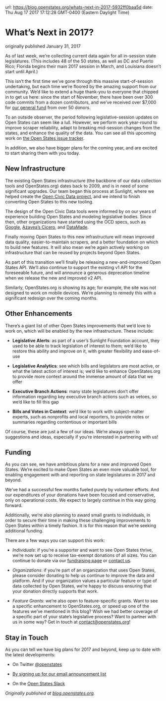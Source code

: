 url: https://blog.openstates.org/whats-next-in-2017-5932ff0baa5d
date: Thu Aug 17 2017 17:12:28 GMT-0400 (Eastern Daylight Time)


# What’s Next in 2017?

originally published January 31, 2017

As of last week, we’re collecting current data again for all in-session state legislatures. (This includes 48 of the 50 states, as well as DC and Puerto Rico; Florida begins their main 2017 session in March, and Louisiana doesn’t start until April.)

This isn’t the first time we’ve gone through this massive start-of-session undertaking, but each time we’re floored by the amazing support from our community. We’d like to extend a huge thank-you to everyone that chipped in to get us here: since the start of November, there have been over 300 code commits from a dozen contributors, and we’ve received over $7,000 for [our general fund](https://www.generosity.com/fundraising/open-states-general-support-fund) from over 50 donors.

To an outside observer, the period following legislative-session updates on Open States can seem like a lull. However, we perform work year-round to improve scraper reliability, adapt to breaking mid-session changes from the states, and enhance the quality of the data. You can see all this upcoming work on [the Open States issue tracker](https://github.com/openstates/openstates/issues).

In addition, we also have bigger plans for the coming year, and are excited to start sharing them with you today.

## New Infrastructure

The existing Open States infrastructure (the backbone of our data collection tools and OpenStates.org) dates back to 2009, and is in need of some significant upgrades. Our team began this process at Sunlight, where we helped create the [Open Civic Data project](https://github.com/opencivicdata), and we intend to finish converting Open States to this new tooling.

The design of the Open Civic Data tools were informed by on our years of experience building Open States and modeling legislative bodies. Since then, other organizations have started using the OCD specs, such as [Google](https://developers.google.com/civic-information/docs/using_api), [Azavea’s Cicero](https://www.azavea.com/blog/2014/02/12/how-open-civic-data-is-making-political-and-civic-data-easier-to-use/), and [DataMade](https://datamade.us/about-us/index.html).

Finally moving Open States to this new infrastructure will mean improved data quality, easier-to-maintain scrapers, and a better foundation on which to build new features. It will also mean we’re again actively working on infrastructure that can be reused by projects beyond Open States.

As part of this transition we’ll finally be releasing a new-and-improved Open States API. We’ll also continue to support the existing v1 API for the foreseeable future, and will announce a generous deprecation timeline when we release the new and improved v2 API.

Similarly, OpenStates.org is showing its age; for example, the site was not designed to work on mobile devices. We’re planning to remedy this with a significant redesign over the coming months.

## Other Enhancements

There’s a giant list of other Open States improvements that we’d love to work on, which will be enabled by the new infrastructure. These include:

* **Legislative Alerts**: as part of a user’s Sunlight Foundation account, they used to be able to track legislation of interest to them; we’d like to restore this ability and improve on it, with greater flexibility and ease-of-use

* **Legislative Analytics**: see which bills and legislators are most active, or what the latest action of interest is; we’d like to enhance OpenStates.org to provide more context around the immense amount of data that we offer

* **Executive Branch Actions**: many state legislatures don’t offer information regarding key executive branch actions such as vetoes, so we’d like to fill this gap

* **Bills and Votes in Context**: we’d like to work with subject-matter experts, such as nonprofits and local reporters, to provide notes or summaries regarding contentious or important bills

Of course, these are just a few of our ideas. We’re always open to suggestions and ideas, especially if you’re interested in partnering with us!

## Funding

As you can see, we have ambitious plans for a new and improved Open States. We’re excited to make Open States an even more valuable tool, for enabling engagement with and reporting on state legislatures in 2017 and beyond.

We’ve had a successful few months fueled purely by volunteer efforts. And our expenditures of your donations have been focused and conservative, only on operational costs. We expect to largely continue in this way going forward.

Additionally, we’re also planning to award small grants to individuals, in order to secure their time in making these challenging improvements to Open States within a timely fashion. It is for this reason that we’re seeking additional funding.

There are a few ways you can support this work:

* *Individuals*: if you’re a supporter and want to see Open States thrive, we’re now set up to receive tax-exempt donations of all sizes. You can continue to donate via our [fundraising page](https://www.generosity.com/fundraising/open-states-general-support-fund) or [contact us](mailto:funding@openstates.org).

* *Organizations*: if you’re part of an organization that uses Open States, please consider donating to help us continue to improve the data and platform. And if your organization values a particular feature or type of data collected by Open States, we’re happy to discuss ensuring that your donation directly supports that work.

* *Feature Grants*: we’re also open to feature-specific grants. Want to see a specific enhancement to OpenStates.org, or speed up one of the features we’ve mentioned in this blog? Wish we had better coverage of a specific part of your state’s legislative process? Want to partner with us in some way? Get in touch at [contact@openstates.org](mailto:contact@openstates.org)!

## Stay in Touch

As you can tell we have big plans for 2017 and beyond, keep up to date with the latest developments:

* On Twitter [@openstates](https://twitter.com/openstates)

* [By signing up for our email announcement list](http://eepurl.com/csjDef)

* On the [Open States Slack](https://openstates-slack.herokuapp.com/)

*Originally published at [blog.openstates.org](https://blog.openstates.org/post/whats-next-2017/).*
